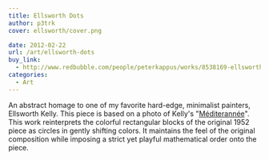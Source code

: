 ```yaml
---
title: Ellsworth Dots
author: p3trk
cover: ellsworth/cover.png

date: 2012-02-22
url: /art/ellsworth-dots
buy_link:
  - http://www.redbubble.com/people/peterkappus/works/8538169-ellsworth-abstract-color-dots
categories:
  - Art
---
```

An abstract homage to one of my favorite hard-edge, minimalist painters, Ellsworth Kelly. This piece is based on a photo of Kelly's "<a href="http://www.tate.org.uk/servlet/ViewWork?workid=74985&roomid=5318" onclick="javascript:_gaq.push(['_trackEvent','outbound-article','http://www.tate.org.uk']);" target="_blank">Méditerannée</a>". This work reinterprets the colorful rectangular blocks of the original 1952 piece as circles in gently shifting colors. It maintains the feel of the original composition while imposing a strict yet playful mathematical order onto the piece.
